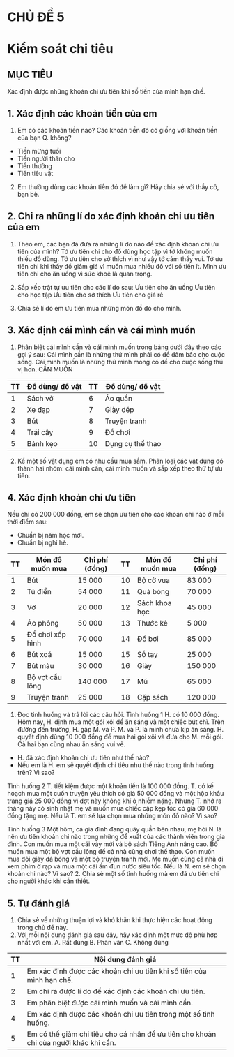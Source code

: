 # CHỦ ĐỀ 5
# Kiểm soát chi tiêu

## MỤC TIÊU
Xác định được những khoản chi ưu tiên khi số tiền của mình hạn chế.

## 1. Xác định các khoản tiền của em
1. Em có các khoản tiền nào? Các khoản tiền đó có giống với khoản tiền của bạn Q. không?
- Tiền mừng tuổi
- Tiền người thân cho
- Tiền thưởng
- Tiền tiêu vặt
2. Em thường dùng các khoản tiền đó để làm gì? Hãy chia sẻ với thầy cô, bạn bè.

## 2. Chỉ ra những lí do xác định khoản chi ưu tiên của em
1. Theo em, các bạn đã đưa ra những lí do nào để xác định khoản chi ưu tiên của mình?
Tớ ưu tiên chi cho đồ dùng học tập vì tớ không muốn thiếu đồ dùng.
Tớ ưu tiên cho sở thích vì như vậy tớ cảm thấy vui.
Tớ ưu tiên chi khi thấy đồ giảm giá vì muốn mua nhiều đồ với số tiền ít.
Mình ưu tiên chi cho ăn uống vì sức khoẻ là quan trọng.

2. Sắp xếp trật tự ưu tiên cho các lí do sau:
Ưu tiên cho ăn uống
Ưu tiên cho học tập
Ưu tiên cho sở thích
Ưu tiên cho giá rẻ

3. Chia sẻ lí do em ưu tiên mua những món đồ đó cho mình.

## 3. Xác định cái mình cần và cái mình muốn
1. Phân biệt cái mình cần và cái mình muốn trong bảng dưới đây theo các gợi ý sau:
Cái mình cần là những thứ mình phải có để đảm bảo cho cuộc sống.
Cái mình muốn là những thứ mình mong có để cho cuộc sống thú vị hơn.
CẦN
MUỐN

| TT | Đồ dùng/ đồ vật | TT | Đồ dùng/ đồ vật |
|---|---|---|---|
| 1 | Sách vở | 6 | Áo quần |
| 2 | Xe đạp | 7 | Giày dép |
| 3 | Bút | 8 | Truyện tranh |
| 4 | Trái cây | 9 | Đồ chơi |
| 5 | Bánh kẹo | 10 | Dụng cụ thể thao |

2. Kể một số vật dụng em có nhu cầu mua sắm. Phân loại các vật dụng đó thành hai nhóm: cái mình cần, cái mình muốn và sắp xếp theo thứ tự ưu tiên.

## 4. Xác định khoản chi ưu tiên
Nếu chi có 200 000 đồng, em sẽ chọn ưu tiên cho các khoản chi nào ở mỗi thời điểm sau:
- Chuẩn bị năm học mới.
- Chuẩn bị nghỉ hè.

| TT | Món đồ muốn mua | Chi phí (đồng) | TT | Món đồ muốn mua | Chi phí (đồng) |
|---|---|---|---|---|---|
| 1 | Bút | 15 000 | 10 | Bộ cờ vua | 83 000 |
| 2 | Tủ điển | 54 000 | 11 | Quà bóng | 70 000 |
| 3 | Vở | 20 000 | 12 | Sách khoa học | 45 000 |
| 4 | Áo phông | 50 000 | 13 | Thước kẻ | 5 000 |
| 5 | Đồ chơi xếp hình | 70 000 | 14 | Đồ bơi | 85 000 |
| 6 | Bút xoá | 15 000 | 15 | Sổ tay | 25 000 |
| 7 | Bút màu | 30 000 | 16 | Giày | 150 000 |
| 8 | Bộ vợt cầu lông | 140 000 | 17 | Mũ | 65 000 |
| 9 | Truyện tranh | 25 000 | 18 | Cặp sách | 120 000 |

1. Đọc tình huống và trả lời các câu hỏi.
Tình huống 1
H. có 10 000 đồng. Hôm nay, H. định mua một gói xôi để ăn sáng và một chiếc bút chì. Trên đường đến trường, H. gặp M. và P. M. và P. là mình chưa kịp ăn sáng. H. quyết định dùng 10 000 đồng để mua hai gói xôi và đưa cho M. mỗi gói. Cả hai bạn cùng nhau ăn sáng vui vẻ.
- H. đã xác định khoản chi ưu tiên như thế nào?
- Nếu em là H. em sẽ quyết định chi tiêu như thế nào trong tình huống trên? Vì sao?

Tình huống 2
T. tiết kiệm được một khoản tiền là 100 000 đồng. T. có kế hoạch mua một cuốn truyện yêu thích có giá 50 000 đồng và một hộp khẩu trang giá 25 000 đồng vì đợt này không khí ô nhiễm nặng. Nhưng T. nhớ ra tháng này có sinh nhật mẹ và muốn mua chiếc cặp kẹp tóc có giá 60 000 đồng tặng mẹ.
Nếu là T. em sẽ lựa chọn mua những món đồ nào? Vì sao?

Tình huống 3
Một hôm, cả gia đình đang quây quần bên nhau, mẹ hỏi N. là nên ưu tiên khoản chi nào trong những đề xuất của các thành viên trong gia đình.
Con muốn mua một cái váy mới và bộ sách Tiếng Anh nâng cao.
Bố muốn mua một bộ vợt cầu lông để cả nhà cùng chơi thể thao.
Con muốn mua đôi giày đá bóng và một bộ truyện tranh mới.
Mẹ muốn cùng cả nhà đi xem phim ở rạp và mua một cái ấm đun nước siêu tốc.
Nếu là N. em sẽ chọn khoản chi nào? Vì sao?
2. Chia sẻ một số tình huống mà em đã ưu tiên chi cho người khác khi cần thiết.

## 5. Tự đánh giá
1. Chia sẻ về những thuận lợi và khó khăn khi thực hiện các hoạt động trong chủ đề này.
2. Với mỗi nội dung đánh giá sau đây, hãy xác định một mức độ phù hợp nhất với em.
A. Rất đúng
B. Phân vân
C. Không đúng

| TT | Nội dung đánh giá |
|---|---|
| 1 | Em xác định được các khoản chi ưu tiên khi số tiền của mình hạn chế. |
| 2 | Em chỉ ra được lí do để xác định các khoản chi ưu tiên. |
| 3 | Em phân biệt được cái mình muốn và cái mình cần. |
| 4 | Em xác định được các khoản chi ưu tiên trong một số tình huống. |
| 5 | Em có thể giảm chi tiêu cho cá nhân để ưu tiên cho khoản chi của người khác khi cần. |
